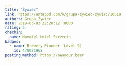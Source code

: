 ```yaml
---
title: "Żywiec"
link: https://untappd.com/b/grupa-zywiec-zywiec/10519
authors: Grupa Żywiec
date: 2019-03-03 22:20:12 +0000
rating: 3
checkin:
  name: Novotel Hotel Szczecin
badges:
  - name: Brewery Pioneer (Level 9)
    id: 470071962
posting_method: https://ownyour.beer
---
```

